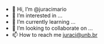 - 👋 Hi, I’m @juracimario
- 👀 I’m interested in ...
- 🌱 I’m currently learning ...
- 💞️ I’m looking to collaborate on ...
- 📫 How to reach me juraci@unb.br

<!---
juracimario/juracimario is a ✨ special ✨ repository because its `README.md` (this file) appears on your GitHub profile.
You can click the Preview link to take a look at your changes.
--->
